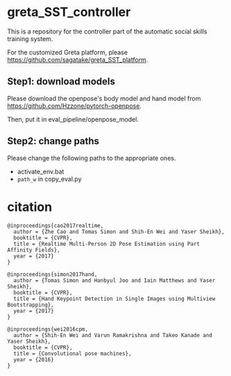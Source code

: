 # greta_SST_controller

This is a repository for the controller part of the automatic social skills training system.

For the customized Greta platform, please https://github.com/sagatake/greta_SST_platform.

## Step1: download models

Please download the openpose's body model and hand model from https://github.com/Hzzone/pytorch-openpose.

Then, put it in eval_pipeline/openpose_model.

## Step2: change paths

Please change the following paths to the appropriate ones.

* activate_env.bat
* `path_w` in copy_eval.py

# citation

```
@inproceedings{cao2017realtime,
  author = {Zhe Cao and Tomas Simon and Shih-En Wei and Yaser Sheikh},
  booktitle = {CVPR},
  title = {Realtime Multi-Person 2D Pose Estimation using Part Affinity Fields},
  year = {2017}
}

@inproceedings{simon2017hand,
  author = {Tomas Simon and Hanbyul Joo and Iain Matthews and Yaser Sheikh},
  booktitle = {CVPR},
  title = {Hand Keypoint Detection in Single Images using Multiview Bootstrapping},
  year = {2017}
}

@inproceedings{wei2016cpm,
  author = {Shih-En Wei and Varun Ramakrishna and Takeo Kanade and Yaser Sheikh},
  booktitle = {CVPR},
  title = {Convolutional pose machines},
  year = {2016}
}
```
